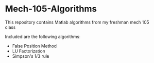 # Mech-105-Algorithms
This repository contains Matlab algorithms from my freshman mech 105 class

Included are the following algorithms:
* False Position Method
* LU Factorization
* Simpson's 1/3 rule
